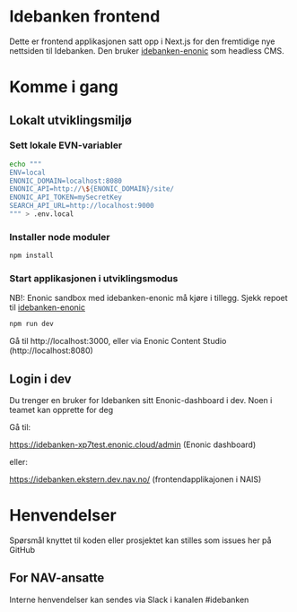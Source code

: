 # Idebanken frontend

Dette er frontend applikasjonen satt opp i Next.js for den fremtidige nye nettsiden til Idebanken. Den bruker [idebanken-enonic](https://github.com/navikt/idebanken-enonic/) som headless CMS.

# Komme i gang

## Lokalt utviklingsmiljø

### Sett lokale EVN-variabler

```bash
echo """
ENV=local
ENONIC_DOMAIN=localhost:8080
ENONIC_API=http://\${ENONIC_DOMAIN}/site/
ENONIC_API_TOKEN=mySecretKey
SEARCH_API_URL=http://localhost:9000
""" > .env.local
```

### Installer node moduler

```bash
npm install
```


### Start applikasjonen i utviklingsmodus

NB!: Enonic sandbox med idebanken-enonic må kjøre i tillegg. Sjekk repoet til [idebanken-enonic](https://github.com/navikt/idebanken-enonic/)

```bash
npm run dev
```

Gå til http://localhost:3000, eller via Enonic Content Studio (http://localhost:8080)


## Login i dev

Du trenger en bruker for Idebanken sitt Enonic-dashboard i dev. Noen i teamet kan opprette for deg

Gå til:

https://idebanken-xp7test.enonic.cloud/admin (Enonic dashboard)

eller:

https://idebanken.ekstern.dev.nav.no/ (frontendapplikajonen i NAIS)



# Henvendelser

Spørsmål knyttet til koden eller prosjektet kan stilles som issues her på GitHub

## For NAV-ansatte

Interne henvendelser kan sendes via Slack i kanalen #idebanken
